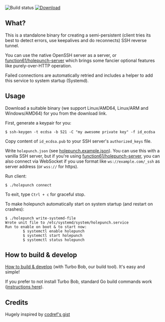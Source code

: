 ![Build status](https://github.com/function61/holepunch-client/workflows/Build/badge.svg)
[![Download](https://img.shields.io/github/downloads/function61/holepunch-client/total.svg?style=for-the-badge)](https://github.com/function61/holepunch-client/releases)

What?
-----

This is a standalone binary for creating a semi-persistent (client tries its best to
detect errors, use keepalives and do reconnects) SSH reverse tunnel.

You can use the native OpenSSH server as a server, or
[function61/holepunch-server](https://github.com/function61/holepunch-server) which brings
some fancier optional features like purely-over-HTTP operation.

Failed connections are automatically retried and includes a helper to add this service to system startup (Systemd).


Usage
-----

Download a suitable binary (we support Linux/AMD64, Linux/ARM and Windows/AMD64) for you
from the download link.

First, generate a keypair for you:

```console
$ ssh-keygen -t ecdsa -b 521 -C "my awesome private key" -f id_ecdsa
```

Copy content of `id_ecdsa.pub` to your SSH server's `authorized_keys` file.

Write `holepunch.json` (see [holepunch.example.json](holepunch.example.json)).
You can use this with a vanilla SSH server, but if you're using
[function61/holepunch-server](https://github.com/function61/holepunch-server), you can also
connect via WebSocket if you use format like `ws://example.com/_ssh` as server address
(or `wss://` for https).

Run client:

```console
$ ./holepunch connect
```

To exit, type `Ctrl + c` for graceful stop.

To make holepunch automatically start on system startup (and restart on crashes):

```console
$ ./holepunch write-systemd-file
Wrote unit file to /etc/systemd/system/holepunch.service
Run to enable on boot & to start now:
        $ systemctl enable holepunch
        $ systemctl start holepunch
        $ systemctl status holepunch
```


How to build & develop
----------------------

[How to build & develop](https://github.com/function61/turbobob/blob/master/docs/external-how-to-build-and-dev.md)
(with Turbo Bob, our build tool). It's easy and simple!

If you prefer to not install Turbo Bob, standard Go build commands work
([instructions here](https://github.com/function61/holepunch-client/issues/10#issuecomment-634530149)).


Credits
-------

Hugely inspired by [codref's gist](https://gist.github.com/codref/473351a24a3ef90162cf10857fac0ff3)
